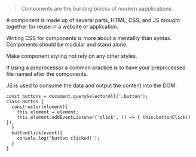 > Components are the building blocks of modern aapplications.

A component is made up of several parts, HTML, CSS, and JS brought together for reuse in a website or application.

Writing CSS for components is more about a mentality than syntax.
Components should be modular and stand alone.

Make component styling not rely on any other styles.

If using a preprocessor a common practice is to have your preprocessed file named after the components.

JS is used to consume the data and output the content into the DOM.

    const buttons = document.querySelectorAll('.button');
    class Button {
      constructor(element){
        this.element = element;
        this.element.addEventListener('click', () => { this.buttonClick() });
      }
      buttonClick(event){
        console.log('button clicked!');
      }
    }